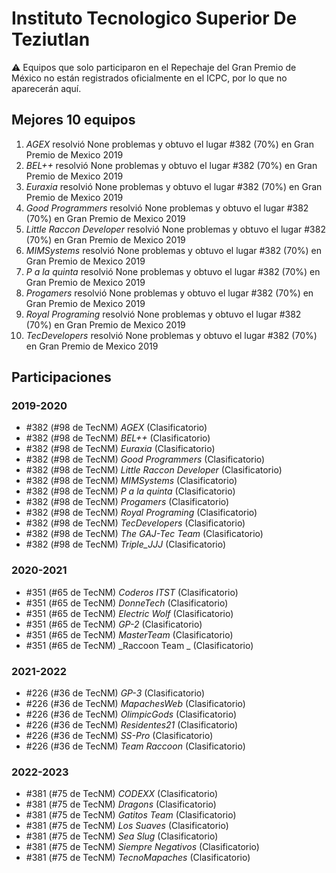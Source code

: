 # Instituto Tecnologico Superior De Teziutlan

:warning: Equipos que solo participaron en el Repechaje del Gran Premio de México no están registrados oficialmente en el ICPC, por lo que no aparecerán aquí.

## Mejores 10 equipos

1. _AGEX_ resolvió None problemas y obtuvo el lugar #382 (70%) en Gran Premio de Mexico 2019
1. _BEL++_ resolvió None problemas y obtuvo el lugar #382 (70%) en Gran Premio de Mexico 2019
1. _Euraxia_ resolvió None problemas y obtuvo el lugar #382 (70%) en Gran Premio de Mexico 2019
1. _Good Programmers_ resolvió None problemas y obtuvo el lugar #382 (70%) en Gran Premio de Mexico 2019
1. _Little Raccon Developer_ resolvió None problemas y obtuvo el lugar #382 (70%) en Gran Premio de Mexico 2019
1. _MIMSystems_ resolvió None problemas y obtuvo el lugar #382 (70%) en Gran Premio de Mexico 2019
1. _P a la quinta_ resolvió None problemas y obtuvo el lugar #382 (70%) en Gran Premio de Mexico 2019
1. _Progamers_ resolvió None problemas y obtuvo el lugar #382 (70%) en Gran Premio de Mexico 2019
1. _Royal Programing_ resolvió None problemas y obtuvo el lugar #382 (70%) en Gran Premio de Mexico 2019
1. _TecDevelopers_ resolvió None problemas y obtuvo el lugar #382 (70%) en Gran Premio de Mexico 2019

## Participaciones

### 2019-2020

- #382 (#98 de TecNM) _AGEX_ (Clasificatorio)
- #382 (#98 de TecNM) _BEL++_ (Clasificatorio)
- #382 (#98 de TecNM) _Euraxia_ (Clasificatorio)
- #382 (#98 de TecNM) _Good Programmers_ (Clasificatorio)
- #382 (#98 de TecNM) _Little Raccon Developer_ (Clasificatorio)
- #382 (#98 de TecNM) _MIMSystems_ (Clasificatorio)
- #382 (#98 de TecNM) _P a la quinta_ (Clasificatorio)
- #382 (#98 de TecNM) _Progamers_ (Clasificatorio)
- #382 (#98 de TecNM) _Royal Programing_ (Clasificatorio)
- #382 (#98 de TecNM) _TecDevelopers_ (Clasificatorio)
- #382 (#98 de TecNM) _The GAJ-Tec Team_ (Clasificatorio)
- #382 (#98 de TecNM) _Triple_JJJ_ (Clasificatorio)

### 2020-2021

- #351 (#65 de TecNM) _Coderos ITST_ (Clasificatorio)
- #351 (#65 de TecNM) _DonneTech_ (Clasificatorio)
- #351 (#65 de TecNM) _Electric Wolf_ (Clasificatorio)
- #351 (#65 de TecNM) _GP-2_ (Clasificatorio)
- #351 (#65 de TecNM) _MasterTeam_ (Clasificatorio)
- #351 (#65 de TecNM) _Raccoon Team _ (Clasificatorio)

### 2021-2022

- #226 (#36 de TecNM) _GP-3_ (Clasificatorio)
- #226 (#36 de TecNM) _MapachesWeb_ (Clasificatorio)
- #226 (#36 de TecNM) _OlimpicGods_ (Clasificatorio)
- #226 (#36 de TecNM) _Residentes21_ (Clasificatorio)
- #226 (#36 de TecNM) _SS-Pro_ (Clasificatorio)
- #226 (#36 de TecNM) _Team Raccoon_ (Clasificatorio)

### 2022-2023

- #381 (#75 de TecNM) _CODEXX_ (Clasificatorio)
- #381 (#75 de TecNM) _Dragons_ (Clasificatorio)
- #381 (#75 de TecNM) _Gatitos Team_ (Clasificatorio)
- #381 (#75 de TecNM) _Los Suaves_ (Clasificatorio)
- #381 (#75 de TecNM) _Sea Slug_ (Clasificatorio)
- #381 (#75 de TecNM) _Siempre Negativos_ (Clasificatorio)
- #381 (#75 de TecNM) _TecnoMapaches_ (Clasificatorio)



